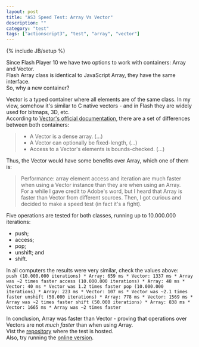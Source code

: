 ```yaml
---
layout: post
title: "AS3 Speed Test: Array Vs Vector"
description: ""
category: "test" 
tags: ["actionscript3", "test", "array", "vector"]
---
```

{% include JB/setup %}

Since Flash Player 10 we have two options to work with containers: Array and Vector.<br>
Flash Array class is identical to JavaScript Array, they have the same interface.<br>
So, why a new container?<br>

Vector is a typed container where all elements are of the same class. In my view, somehow it's similar to C native vectors - and in Flash they are widely used for bitmaps, 3D, etc.<br>
According to [Vector's official documentation](http://help.adobe.com/en_US/FlashPlatform/reference/actionscript/3/Vector.html), there are a set of differences between both containers:<br>
> * A Vector is a dense array. (...)<br>
> * A Vector can optionally be fixed-length, (...)<br>
> * Access to a Vector's elements is bounds-checked. (...)<br>

Thus, the Vector would have some benefits over Array, which one of them is:<br>
> Performance: array element access and iteration are much faster when using a Vector instance than they are when using an Array.<br>
For a while I gave credit to Adobe's word, but I heard that Array is faster than Vector from different sources. Then, I got curious and decided to make a speed test (in fact it's a fight).<br>

Five operations are tested for both classes, running up to 10.000.000 iterations:
* push;
* access;
* pop;
* unshift; and
* shift.

In all computers the results were very similar, check the values above:<br>
	`push (10.000.000 iterations)
		* Array: 659 ms
		* Vector: 1337 ms
		* Array was ~2 times faster
	access (10.000.000 iterations)
		* Array: 48 ms
		* Vector: 40 ms
		* Vector was 1.2 times faster
	pop (10.000.000 iterations)
		* Array: 223 ms
		* Vector: 107 ms
		* Vector was ~2.1 times faster
	unshift (50.000 iterations)
		* Array: 778 ms
		* Vector: 1569 ms
		* Array was ~2 times faster
	shift (50.000 iterations)
		* Array: 838 ms
		* Vector: 1665 ms
		* Array was ~2 times faster`

In conclusion, Array was faster than Vector - proving that operations over Vectors are not *much faster* than when using Array.<br>
Vist the [repository](https://github.com/loteixeira/VectorVsArray) where the test is hosted.<br>
Also, try running the [online version](http://disturbedcoder.com/files/VectorVsArray.swf).
